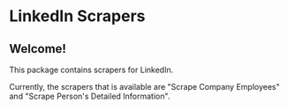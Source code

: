 # LinkedIn Scrapers

## Welcome!

This package contains scrapers for LinkedIn.

Currently, the scrapers that is available are "Scrape Company Employees" and "Scrape Person's Detailed Information".
